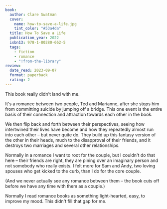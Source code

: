 ```yaml
---
book:
  author: Clare Swatman
  cover:
    name: how-to-save-a-life.jpg
    tint_color: "#53a4da"
  title: How To Save a Life
  publication_year: 2022
  isbn13: 978-1-80280-662-5
  tags:
    - fiction
    - romance
    - "!from-the-library"
review:
  date_read: 2023-09-07
  format: paperback
  rating: 2
---
```


This book really didn't land with me.

It's a romance between two people, Ted and Marianne, after she stops him from committing suicide by jumping off a bridge.
This one event is the entire basis of their connection and attraction towards each other in the book.

We then flip back and forth between their perspectives, seeing how intertwined their lives have become and how they repeatedly almost run into each other – but never quite do.
They build up this fantasy version of the other in their heads, much to the disapproval of their friends, and it destroys two marriages and several other relationships.

Normally in a romance I want to root for the couple, but I couldn't do that here – their friends are right, they are pining over an imaginary person and not somebody who really exists.
I felt more for Sam and Andy, two loving spouses who get kicked to the curb, than I do for the core couple.

(And we never actually see any romance between them – the book cuts off before we have any time with them as a couple.)

Normally I read romance books as something light-hearted, easy, to improve my mood.
This didn't fill that gap for me.